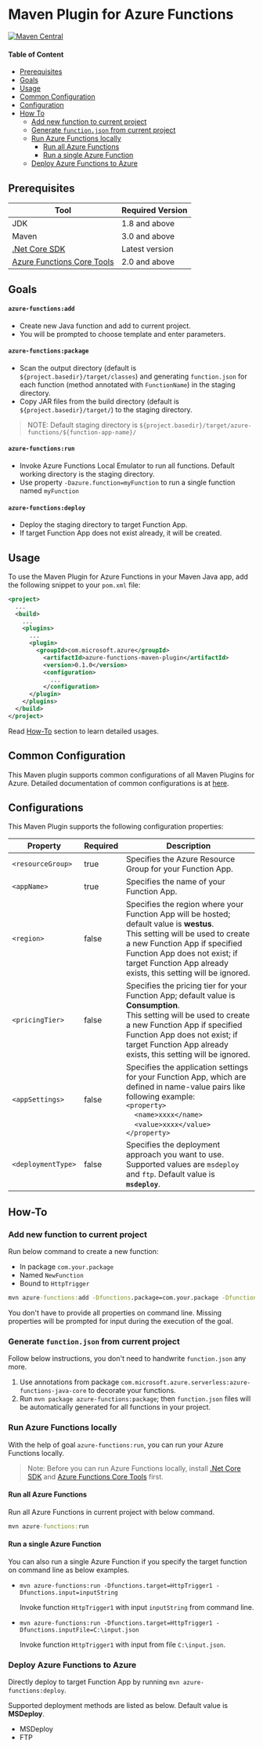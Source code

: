 # Maven Plugin for Azure Functions
[![Maven Central](https://img.shields.io/maven-central/v/com.microsoft.azure/azure-functions-maven-plugin.svg)](http://search.maven.org/#search%7Cga%7C1%7Cg%3A%22com.microsoft.azure%22%20AND%20a%3A%22azure-functions-maven-plugin%22)

#### Table of Content
- [Prerequisites](#prerequisites)
- [Goals](#goals)
- [Usage](#usage)
- [Common Configuration](#common-configuration)
- [Configuration](#configuration)
- [How To](#how-to)
    - [Add new function to current project](#add-new-function-to-current-project)
    - [Generate `function.json` from current project](#generate-functionjson-from-current-project)
    - [Run Azure Functions locally](#run-azure-functions-locally)
        - [Run all Azure Functions](#run-all-azure-functions)
        - [Run a single Azure Function](#run-a-single-azure-function)
    - [Deploy Azure Functions to Azure](#deploy-azure-functions-to-azure)

## Prerequisites

Tool | Required Version
---|---
JDK | 1.8 and above
Maven | 3.0 and above
[.Net Core SDK](https://www.microsoft.com/net/core) | Latest version
[Azure Functions Core Tools](https://www.npmjs.com/package/azure-functions-core-tools) | 2.0 and above

## Goals

#### `azure-functions:add`
- Create new Java function and add to current project.
- You will be prompted to choose template and enter parameters.

#### `azure-functions:package`
- Scan the output directory (default is `${project.basedir}/target/classes`) and generating `function.json` for each function (method annotated with `FunctionName`) in the staging directory.
- Copy JAR files from the build directory (default is `${project.basedir}/target/`) to the staging directory.

>NOTE:
>Default staging directory is `${project.basedir}/target/azure-functions/${function-app-name}/`

#### `azure-functions:run`
- Invoke Azure Functions Local Emulator to run all functions. Default working directory is the staging directory.
- Use property `-Dazure.function=myFunction` to run a single function named `myFunction`

#### `azure-functions:deploy` 
- Deploy the staging directory to target Function App.
- If target Function App does not exist already, it will be created.
 

## Usage

To use the Maven Plugin for Azure Functions in your Maven Java app, add the following snippet to your `pom.xml` file:

```xml
<project>
  ...
  <build>
    ...
    <plugins>
      ...
      <plugin>
        <groupId>com.microsoft.azure</groupId>
          <artifactId>azure-functions-maven-plugin</artifactId>
          <version>0.1.0</version>
          <configuration>
            ...
          </configuration>
      </plugin>
    </plugins>
  </build>
</project>
```

Read [How-To](#how-to) section to learn detailed usages.

## Common Configuration

This Maven plugin supports common configurations of all Maven Plugins for Azure.
Detailed documentation of common configurations is at [here](../docs/common-configuration.md).

## Configurations

This Maven Plugin supports the following configuration properties:

Property | Required | Description
---|---|---
`<resourceGroup>` | true | Specifies the Azure Resource Group for your Function App.
`<appName>` | true | Specifies the name of your Function App.
`<region>` | false | Specifies the region where your Function App will be hosted; default value is **westus**.<br>This setting will be used to create a new Function App if specified Function App does not exist; if target Function App already exists, this setting will be ignored.
`<pricingTier>` | false | Specifies the pricing tier for your Function App; default value is **Consumption**.<br>This setting will be used to create a new Function App if specified Function App does not exist; if target Function App already exists, this setting will be ignored.
`<appSettings>` | false | Specifies the application settings for your Function App, which are defined in name-value pairs like following example:<br>`<property>`<br>&nbsp;&nbsp;&nbsp;&nbsp;`<name>xxxx</name>`<br>&nbsp;&nbsp;&nbsp;&nbsp;`<value>xxxx</value>`<br>`</property>`
`<deploymentType>` | false | Specifies the deployment approach you want to use.<br>Supported values are `msdeploy` and `ftp`. Default value is **`msdeploy`**.

## How-To

### Add new function to current project
Run below command to create a new function:
- In package `com.your.package`
- Named `NewFunction`
- Bound to `HttpTrigger`

```cmd
mvn azure-functions:add -Dfunctions.package=com.your.package -Dfunctions.name=NewFunction -Dfunctions.templates=HttpTrigger
```

You don't have to provide all properties on command line. Missing properties will be prompted for input during the execution of the goal.

### Generate `function.json` from current project

Follow below instructions, you don't need to handwrite `function.json` any more.
1. Use annotations from package `com.microsoft.azure.serverless:azure-functions-java-core` to decorate your functions. 
2. Run `mvn package azure-functions:package`; then `function.json` files will be automatically generated for all functions in your project.

### Run Azure Functions locally

With the help of goal `azure-functions:run`, you can run your Azure Functions locally.
>Note:
>Before you can run Azure Functions locally, install [.Net Core SDK](https://www.microsoft.com/net/core) and 
[Azure Functions Core Tools](https://www.npmjs.com/package/azure-functions-core-tools) first.

#### Run all Azure Functions

Run all Azure Functions in current project with below command.

```cmd
mvn azure-functions:run
```

#### Run a single Azure Function

You can also run a single Azure Function if you specify the target function on command line as below examples.

- `mvn azure-functions:run -Dfunctions.target=HttpTrigger1 -Dfunctions.input=inputString`

    Invoke function `HttpTrigger1` with input `inputString` from command line.

- `mvn azure-functions:run -Dfunctions.target=HttpTrigger1 -Dfunctions.inputFile=C:\input.json`

    Invoke function `HttpTrigger1` with input from file `C:\input.json`.

### Deploy Azure Functions to Azure

Directly deploy to target Function App by running `mvn azure-functions:deploy`.

Supported deployment methods are listed as below. Default value is **MSDeploy**.
- MSDeploy
- FTP
